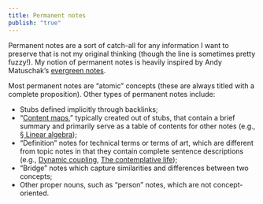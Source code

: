 ```yaml
---
title: Permanent notes
publish: "true"
---
```

Permanent notes are a sort of catch-all for any information I want to preserve that is not my original thinking (though the line is sometimes pretty fuzzy!). My notion of permanent notes is heavily inspired by Andy Matuschak’s [evergreen notes](https://notes.andymatuschak.org/Evergreen_notes). 

Most permanent notes are “atomic” concepts (these are always titled with a complete proposition). Other types of permanent notes include:
- Stubs defined implicitly through backlinks;
- “[Content maps](https://by2328.github.io/garden/tags/moc),” typically created out of stubs, that contain a brief summary and primarily serve as a table of contents for other notes (e.g., [§ Linear algebra](https://by2328.github.io/garden/%C2%A7-Linear-algebra));
- “Definition” notes for technical terms or terms of art, which are different from topic notes in that they contain complete sentence descriptions (e.g., [Dynamic coupling](https://by2328.github.io/garden/Dynamic-coupling), [The contemplative life](https://by2328.github.io/garden/The-contemplative-life));
- “Bridge” notes which capture similarities and differences between two concepts;
- Other proper nouns, such as “person” notes, which are not concept-oriented.